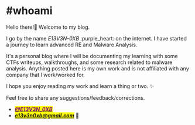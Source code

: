 # #whoami

Hello there!:wave: Welcome to my blog.

I go by the name _E13V3N-0XB_ :purple\_heart: on the internet. I have started a journey to learn advanced RE and Malware Analysis.

It's a personal blog where I will be documenting my learning with some CTFs writeups, walkthroughs, and some research related to malware analysis. Anything posted here is my own work and is not affiliated with any company that I work/worked for.

I hope you enjoy reading my work and learn a thing or two. :sparkles:

Feel free to share any suggestions/feedback/corrections.

* [_<mark style="color:purple;">**@E13V3N\_0XB**</mark>_](https://twitter.com/E13V3N\_0XB)
* _<mark style="color:purple;"><mark style="color:blue;">**e13v3n0xb@gmail.com**<mark style="color:blue;"></mark>_ :e-mail:
